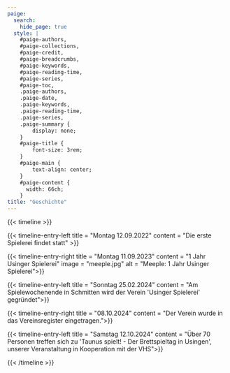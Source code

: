 ```yaml
---
paige:
  search:
    hide_page: true
  style: |
    #paige-authors,
    #paige-collections,
    #paige-credit,
    #paige-breadcrumbs,
    #paige-keywords,
    #paige-reading-time,
    #paige-series,
    #paige-toc,
    .paige-authors,
    .paige-date,
    .paige-keywords,
    .paige-reading-time,
    .paige-series,
    .paige-summary {
        display: none;
    }
    #paige-title {
        font-size: 3rem;
    }
    #paige-main {
        text-align: center;
    }
    #paige-content {
      width: 66ch;
    }
title: "Geschichte"
---
```




{{< timeline >}}

{{< timeline-entry-left title = "Montag 12.09.2022" content = "Die erste Spielerei findet statt" >}}

{{< timeline-entry-right title = "Montag 11.09.2023" content = "1 Jahr Usinger Spielerei" image = "meeple.jpg" alt = "Meeple: 1 Jahr Usinger Spielerei">}}

{{< timeline-entry-left title = "Sonntag 25.02.2024" content = "Am Spielewochenende in Schmitten wird der Verein 'Usinger Spielerei' gegründet">}}


{{< timeline-entry-right title = "08.10.2024" content = "Der Verein wurde in das Vereinsregister eingetragen.">}}

{{< timeline-entry-left title = "Samstag 12.10.2024" content = "Über 70 Personen treffen sich zu 'Taunus spielt! - Der Brettspieltag in Usingen', unserer Veranstaltung in Kooperation mit der VHS">}}

{{< /timeline >}}
